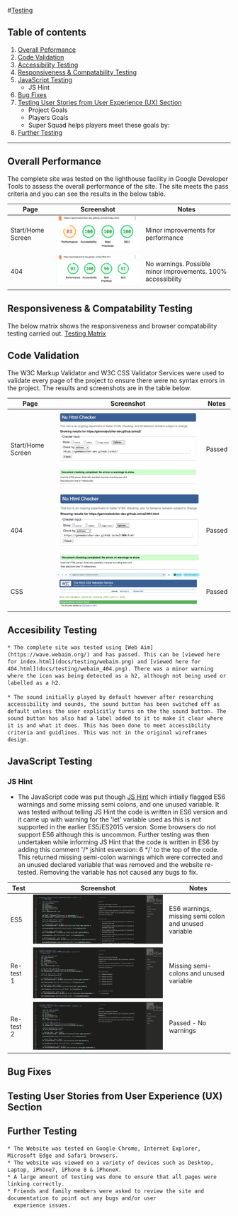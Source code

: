 #[Testing](#testing)

## Table of contents

  1. [Overall Peformance](#overall-performance)
  2. [Code Validation](#code-validation)
  3. [Accessibility Testing](#accessibility-testing)
  4. [Responsiveness & Compatability Testing](#responsiveness--compatability-testing)
  5. [JavaScript Testing](#javascript-testing)
        * JS Hint
  6. [Bug Fixes](#bug-fixes)
  7. [Testing User Stories from User Experience (UX) Section](#testing-user-stories)
        * Project Goals
        * Players Goals
        * Super Squad helps players meet these goals by:
  8. [Further Testing](#further-testing)

  ------

## Overall Performance

The complete site was tested on the lighthouse facility in Google Developer Tools to assess the overall performance of the site. The site meets the pass criteria and you can see the results in the below table.

| Page                | Screenshot                                      | Notes                                                        |
|---------------------|-------------------------------------------------|--------------------------------------------------------------|
|Start/Home Screen    |![screenshot](docs/testing/lighthouse_start.png) | Minor improvements for performance                           |
|404                  |![screenshot](docs/testing/lighthouse_404.png)   | No warnings. Possible minor improvements. 100% accessibility |


## Responsiveness & Compatability Testing

 The below matrix shows the responsiveness and browser compatability testing carried out.
[Testing Matrix](docs/testing/testing_matrix.png)


## Code Validation

The W3C Markup Validator and W3C CSS Validator Services were used to validate every page of the project to ensure there were no syntax errors in the project. The results and screenshots are in the table below.

| Page                | Screenshot                               | Notes  |
|---------------------|------------------------------------------|--------|
|Start/Home Screen    |![screenshot](docs/testing/index_w3c.png) | Passed |
|404                  |![screenshot](docs/testing/404_w3c.png)   | Passed | 
|CSS                  |![screenshot](docs/testing/css_w3c.png)   | Passed |


## Accesibility Testing

    * The complete site was tested using [Web Aim](https://wave.webaim.org/) and has passed. This can be [viewed here for index.html](docs/testing/webaim.png) and [viewed here for 404.html](docs/testing/webaim_404.png). There was a minor warning where the icon was being detected as a h2, although not being used or labelled as a h2.

    * The sound initially played by default however after researching accessibility and sounds, the sound button has been switched off as default unless the user explicitly turns on the the sound button. The sound button has also had a label added to it to make it clear where it is and what it does. This has been done to meet accessibility criteria and guidlines. This was not in the original wireframes design.

## JavaScript Testing

### JS Hint

  * The JavaScript code was put though [JS Hint](https://jshint.com/) which intially flagged ES6 warnings and some missing semi colons, and one unused variable. It was tested without telling JS Hint the code is written in ES6 version and it came up with warning for the 'let' variable used as this is not supported in the earlier ES5/ES2015 version. Some browsers do not support ES6 although this is uncommon. Further testing was then undertaken while informing JS Hint that the code is written in ES6 by adding this comment '/* jshint esversion: 6 */' to the top of the code. This returned missing semi-colon warnings which were corrected and an unused declared variable that was removed and the website re-tested. Removing the variable has not caused any bugs to fix.

| Test      | Screenshot                                     | Notes                                                |
|-----------|------------------------------------------------|------------------------------------------------------|
| ES5       |![screenshot](docs/testing/jshint_es5.png)      | ES6 warnings, missing semi colon and unused variable |
| Re-test 1 |![screenshot](docs/testing/jshint_retest_1.png) | Missing semi-colons and unused variable              | 
| Re-test 2 |![screenshot](docs/testing/jshint_retest_2.png) | Passed - No warnings                                 |


## Bug Fixes

## Testing User Stories from User Experience (UX) Section

## Further Testing

    * The Website was tested on Google Chrome, Internet Explorer, Microsoft Edge and Safari browsers.
    * The website was viewed on a variety of devices such as Desktop, Laptop, iPhone7, iPhone 8 & iPhoneX.
    * A large amount of testing was done to ensure that all pages were linking correctly.
    * Friends and family members were asked to review the site and documentation to point out any bugs and/or user 
      experience issues.
